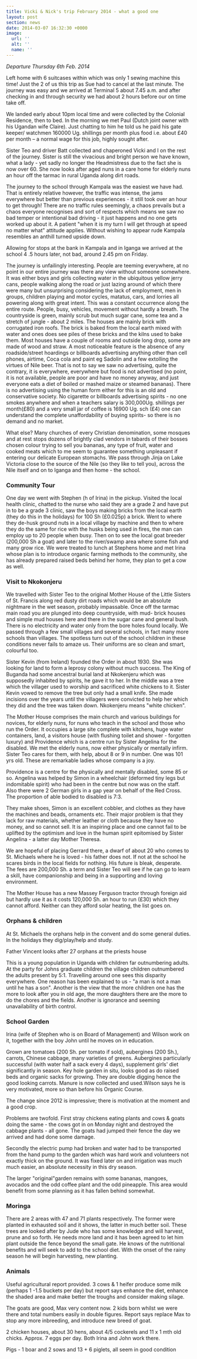 ```yaml
---
title: Vicki & Nick's trip February 2014 - what a good one
layout: post
section: news
date: 2014-03-07 16:32:30 +0000
image:
  url: ''
  alt: ''
  name: ''
---
```

_Departure Thursday 6th Feb. 2014_

Left home with 6 suitcases within which was only 1 sewing machine this time! Just the 2 of us this trip as Sue had to cancel at the last minute. The journey was easy and we arrived at Terminal 5 about 7.45 a.m. and after checking in and through security we had about 2 hours before our on time take off.

We landed early about 10pm local time and were collected by the Colonial Residence, then to bed. In the morning we met Paul (Dutch joint owner with his Ugandan wife Claire). Just chatting to him he told us he paid his gate keeper/ watchmen 160000 Ug. shillings per month plus food i.e. about £40 per month – a normal wage for this job, highly sought after.

Sister Teo and driver Batt collected and chaperoned Vicki and I on the rest of the journey. Sister is still the vivacious and bright person we have known, what a lady - yet sadly no longer the Headmistress due to the fact she is now over 60. She now looks after aged nuns in a care home for elderly nuns an hour off the tarmac in rural Uganda along dirt roads.

The journey to the school through Kampala was the easiest we have had. That is entirely relative however, the traffic was intense, the jams everywhere but better than previous experiences - it still took over an hour to get through! There are no traffic rules seemingly, a chaos prevails but a chaos everyone recognises and sort of respects which means we saw no bad temper or intentional bad driving - it just happens and no one gets worked up about it. A patient "when it is my turn I will get through at speed no matter what" attitude applies. Without wishing to appear rude Kampala resembles an anthill turned upside down.

Allowing for stops at the bank in Kampala and in Iganga we arrived at the school 4 .5 hours later, not bad, around 2.45 pm on Friday.

The journey is unfailingly interesting. People are teeming everywhere, at no point in our entire journey was there any view without someone somewhere. It was either boys and girls collecting water in the ubiquitous yellow jerry cans, people walking along the road or just lazing around of which there were many but unsurprising considering the lack of employment, men in groups, children playing and motor cycles, matatus, cars, and lorries all powering along with great intent. This was a constant occurrence along the entire route. People, busy, vehicles, movement without hardly a breath. The countryside is green, mainly scrub but much sugar cane, some tea and a stretch of jungle - about 2 miles. The houses are mainly brick with corrugated iron roofs. The brick is baked from the local earth mixed with water and ones does see piles of these bricks and the kilns used to bake them. Most houses have a couple of rooms and outside long drop, some are made of wood and straw. A most noticeable feature is the absence of any roadside/street hoardings or billboards advertising anything other than cell phones, airtime, Coca cola and paint eg Sadolin and a few extolling the virtues of Nile beer. That is not to say we saw no advertising, quite the contrary, it is everywhere, everywhere but food is not advertised (no point, it is not available, people are poor and have no money anyway, and just everyone eats a diet of boiled or mashed maize or steamed bananas). There is no advertising using the human form either for this is an old and conservative society. No cigarette or billboards advertising spirits - no one smokes anywhere and when a teachers salary is 300,000Ug. shillings per month(£80) and a very small jar of coffee is 16900 Ug. sch (£4) one can understand the complete unaffordability of buying spirits- so there is no demand and no market.

What else? Many churches of every Christian denomination, some mosques and at rest stops dozens of brightly clad vendors in tabards of their bosses chosen colour trying to sell you bananas, any type of fruit, water and cooked meats which to me seem to guarantee something unpleasant if entering our delicate European stomachs. We pass through Jinja on Lake Victoria close to the source of the Nile (so they like to tell you), across the Nile itself and on to Iganga and then home - the school.

### Community Tour

One day we went with Stephen (h of Irina) in the pickup. Visited the local health clinic, chatted to the nurse who said they are a grade 2 and have put in to be a grade 3 clinic, saw the boys making bricks from the local earth (they do this in the holidays) for 100 Sh (£0.025p) a brick. Went to where they de-husk ground nuts in a local village by machine and then to where they do the same for rice with the husks being used in fires, the man can employ up to 20 people when busy. Then on to see the local goat breeder (200,000 Sh a goat) and later to the river/swamp area where some fish and many grow rice. We were treated to lunch at Stephens home and met Irina whose plan is to introduce organic farming methods to the community, she has already prepared raised beds behind her home, they plan to get a cow as well.

### Visit to Nkokonjeru

We travelled with Sister Teo to the original Mother House of the Little Sisters of St. Francis along red dusty dirt roads which would be an absolute nightmare in the wet season, probably impassable. Once off the tarmac main road you are plunged into deep countryside, with mud- brick houses and simple mud houses here and there in the sugar cane and general bush. There is no electricity and water only from the bore holes found locally. We passed through a few small villages and several schools, in fact many more schools than villages. The spotless turn out of the school children in these conditions never fails to amaze us. Their uniforms are so clean and smart, colourful too.

Sister Kevin (from Ireland) founded the Order in about 1930. She was looking for land to form a leprosy colony without much success. The King of Buganda had some ancestral burial land at Nkokenjeru which was supposedly inhabited by spirits, he gave it to her. In the middle was a tree which the villager used to worship and sacrificed white chickens to it. Sister Kevin vowed to remove the tree but only had a small knife. She made incisions over the years until the villagers were convicted to help her which they did and the tree was taken down. Nkokenjeru means "white chicken".

The Mother House comprises the main church and various buildings for novices, for elderly nuns, for nuns who teach in the school and those who run the Order. It occupies a large site complete with kitchens, huge water containers, land, a visitors house (with flushing toilet and shower - forgotten luxury) and Providence which is a centre run by Sister Angelina for the disabled. We met the elderly nuns, now either physically or mentally infirm. Sister Teo cares for them, with help, about 8 or 9 in number. One was 101 yrs old. These are remarkable ladies whose company is a joy.

Providence is a centre for the physically and mentally disabled, some 85 or so. Angelina was helped by Simon in a wheelchair (deformed tiny legs but indomitable spirit) who had been in the centre but now was on the staff. Also there were 2 German girls in a gap year on behalf of the Red Cross. The proportion of able bodied to disabled is 7:3.

They make shoes, Simon is an excellent cobbler, and clothes as they have the machines and beads, ornaments etc. Their major problem is that they lack for raw materials, whether leather or cloth because they have no money, and so cannot sell. It is an inspiring place and one cannot fail to be uplifted by the optimism and love in the human spirit epitomised by Sister Angelina - a latter day Mother Theresa.

We are hopeful of placing Gerrard there, a dwarf of about 20 who comes to St. Michaels where he is loved - his father does not. If not at the school he scares birds in the local fields for nothing. His future is bleak, desperate. The fees are 200,000 Sh. a term and Sister Teo will see if he can go to learn a skill, have companionship and being in a supporting and loving environment.

The Mother House has a new Massey Ferguson tractor through foreign aid but hardly use it as it costs 120,000 Sh. an hour to run (£30) which they cannot afford. Neither can they afford solar heating, the list goes on.

### Orphans & children

At St. Michaels the orphans help in the convent and do some general duties. In the holidays they dig/play/help and study.

Father Vincent looks after 27 orphans at the priests house

This is a young population in Uganda with children far outnumbering adults. At the party for Johns graduate children the village children outnumbered the adults present by 5:1. Travelling around one sees this disparity everywhere. One reason has been explained to us - "a man is not a man until he has a son". Another is the view that the more children one has the more to look after you in old age, the more daughters there are the more to do the chores and the fields. Another is ignorance and seeming unavailability of birth control.

### School Garden

Irina (wife of Stephen who is on Board of Management) and Wilson work on it, together with the boy John until he moves on in education.

Grown are tomatoes (200 Sh. per tomato if sold), aubergines (200 Sh.), carrots, Chinese cabbage, many varieties of greens. Aubergines particularly successful (with water half a sack every 4 days), supplement girls' diet significantly in season. Key hole garden in situ, looks good as do raised beds and organic sacks for growing. They are double digging hence the good looking carrots. Manure is now collected and used.Wilson says he is very motivated, more so than before his Organic Course.

The change since 2012 is impressive; there is motivation at the moment and a good crop.

Problems are twofold. First stray chickens eating plants and cows &amp; goats doing the same - the cows got in on Monday night and destroyed the cabbage plants - all gone. The goats had jumped their fence the day we arrived and had done some damage.

Secondly the electric pump had broken and water had to be transported from the hand pump to the garden which was hard work and volunteers not exactly thick on the ground. It was fixed later on and irrigation was much much easier, an absolute necessity in this dry season.

The larger "original"garden remains with some bananas, mangoes, avocados and the odd coffee plant and the odd pineapple. This area would benefit from some planning as it has fallen behind somewhat.

### Moringa

There are 2 areas with 47 and 71 plants respectively. The former were planted in exhausted soil and it shows, the latter in much better soil. These trees are looked after by Jude who has some knowledge and will harvest, prune and so forth. He needs more land and it has been agreed to let him plant outside the fence beyond the small gate. He knows of the nutritional benefits and will seek to add to the school diet. With the onset of the rainy season he will begin harvesting, new planting.

### Animals

Useful agricultural report provided. 3 cows &amp; 1 heifer produce some milk (perhaps 1 -1.5 buckets per day) but report says enhance the diet, enhance the shaded area and make better the troughs and consider making silage.

The goats are good, Max very content now. 2 kids born whilst we were there and total numbers easily in double figures. Report says replace Max to stop any more inbreeding, and introduce new breed of goat.

2 chicken houses, about 30 hens, about 4/5 cockerels and 11 x 1 mth old chicks. Approx. 7 eggs per day. Both Irina and John work there.

Pigs - 1 boar and 2 sows and 13 + 6 piglets, all seem in good condition